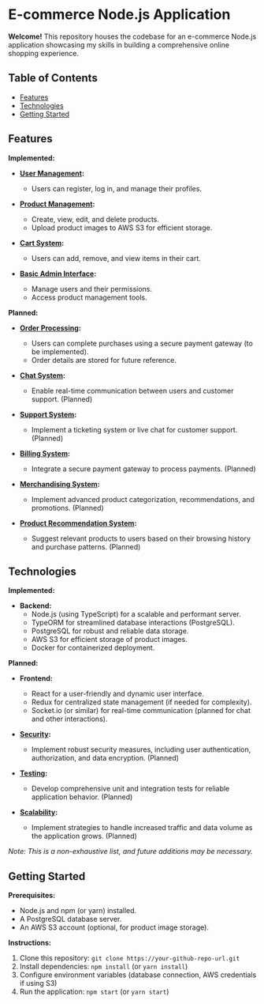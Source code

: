 # E-commerce Node.js Application

**Welcome!** This repository houses the codebase for an e-commerce Node.js application showcasing my skills in building a comprehensive online shopping experience.

## Table of Contents
- [Features](#features)
- [Technologies](#technologies)
- [Getting Started](#getting-started)

## Features

**Implemented:**

- **[User Management](#user-management):**
  - Users can register, log in, and manage their profiles.

- **[Product Management](#product-management):**
  - Create, view, edit, and delete products.
  - Upload product images to AWS S3 for efficient storage.

- **[Cart System](#cart-system):**
  - Users can add, remove, and view items in their cart.

- **[Basic Admin Interface](#basic-admin-interface):**
  - Manage users and their permissions.
  - Access product management tools.

**Planned:**

- **[Order Processing](#order-processing):**
  - Users can complete purchases using a secure payment gateway (to be implemented).
  - Order details are stored for future reference.

- **[Chat System](#chat-system):**
  - Enable real-time communication between users and customer support. (Planned)

- **[Support System](#support-system):**
  - Implement a ticketing system or live chat for customer support. (Planned)

- **[Billing System](#billing-system):**
  - Integrate a secure payment gateway to process payments. (Planned)

- **[Merchandising System](#merchandising-system):**
  - Implement advanced product categorization, recommendations, and promotions. (Planned)

- **[Product Recommendation System](#product-recommendation-system):**
  - Suggest relevant products to users based on their browsing history and purchase patterns. (Planned)

## Technologies

**Implemented:**

- **Backend:**
  - Node.js (using TypeScript) for a scalable and performant server.
  - TypeORM for streamlined database interactions (PostgreSQL).
  - PostgreSQL for robust and reliable data storage.
  - AWS S3 for efficient storage of product images.
  - Docker for containerized deployment.

**Planned:**

- **Frontend:**
  - React for a user-friendly and dynamic user interface.
  - Redux for centralized state management (if needed for complexity).
  - Socket.io (or similar) for real-time communication (planned for chat and other interactions).

- **[Security](#security):**
  - Implement robust security measures, including user authentication, authorization, and data encryption. (Planned)

- **[Testing](#testing):**
  - Develop comprehensive unit and integration tests for reliable application behavior. (Planned)

- **[Scalability](#scalability):**
  - Implement strategies to handle increased traffic and data volume as the application grows. (Planned)

*Note: This is a non-exhaustive list, and future additions may be necessary.*

## Getting Started

**Prerequisites:**

- Node.js and npm (or yarn) installed.
- A PostgreSQL database server.
- An AWS S3 account (optional, for product image storage).

**Instructions:**

1. Clone this repository: `git clone https://your-github-repo-url.git`
2. Install dependencies: `npm install` (or `yarn install`)
3. Configure environment variables (database connection, AWS credentials if using S3)
4. Run the application: `npm start` (or `yarn start`)

